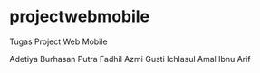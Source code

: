 # projectwebmobile
Tugas Project Web Mobile

Adetiya Burhasan Putra
Fadhil Azmi
Gusti Ichlasul Amal
Ibnu Arif
